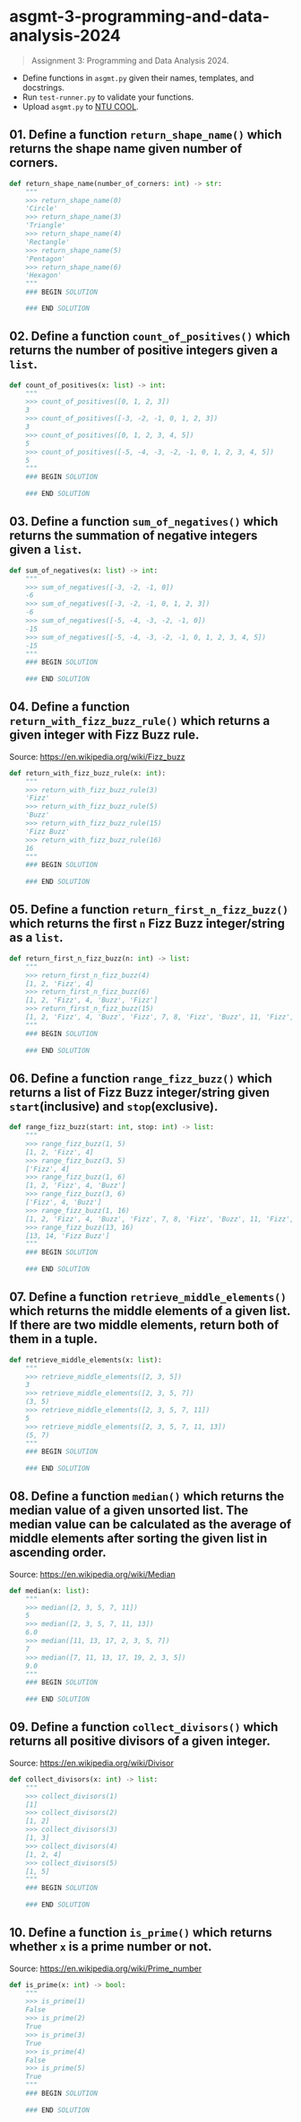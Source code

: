 # asgmt-3-programming-and-data-analysis-2024

> Assignment 3: Programming and Data Analysis 2024.

- Define functions in `asgmt.py` given their names, templates, and docstrings.
- Run `test-runner.py` to validate your functions.
- Upload `asgmt.py` to [NTU COOL](https://cool.ntu.edu.tw).

## 01. Define a function `return_shape_name()` which returns the shape name given number of corners.

```python
def return_shape_name(number_of_corners: int) -> str:
    """
    >>> return_shape_name(0)
    'Circle'
    >>> return_shape_name(3)
    'Triangle'
    >>> return_shape_name(4)
    'Rectangle'
    >>> return_shape_name(5)
    'Pentagon'
    >>> return_shape_name(6)
    'Hexagon'
    """
    ### BEGIN SOLUTION

    ### END SOLUTION
```

## 02. Define a function `count_of_positives()` which returns the number of positive integers given a `list`.

```python
def count_of_positives(x: list) -> int:
    """
    >>> count_of_positives([0, 1, 2, 3])
    3
    >>> count_of_positives([-3, -2, -1, 0, 1, 2, 3])
    3
    >>> count_of_positives([0, 1, 2, 3, 4, 5])
    5
    >>> count_of_positives([-5, -4, -3, -2, -1, 0, 1, 2, 3, 4, 5])
    5
    """
    ### BEGIN SOLUTION
    
    ### END SOLUTION
```

## 03. Define a function `sum_of_negatives()` which returns the summation of negative integers given a `list`.

```python
def sum_of_negatives(x: list) -> int:
    """
    >>> sum_of_negatives([-3, -2, -1, 0])
    -6
    >>> sum_of_negatives([-3, -2, -1, 0, 1, 2, 3])
    -6
    >>> sum_of_negatives([-5, -4, -3, -2, -1, 0])
    -15
    >>> sum_of_negatives([-5, -4, -3, -2, -1, 0, 1, 2, 3, 4, 5])
    -15
    """
    ### BEGIN SOLUTION
    
    ### END SOLUTION
```

## 04. Define a function `return_with_fizz_buzz_rule()` which returns a given integer with Fizz Buzz rule.

Source: <https://en.wikipedia.org/wiki/Fizz_buzz>

```python
def return_with_fizz_buzz_rule(x: int):
    """
    >>> return_with_fizz_buzz_rule(3)
    'Fizz'
    >>> return_with_fizz_buzz_rule(5)
    'Buzz'
    >>> return_with_fizz_buzz_rule(15)
    'Fizz Buzz'
    >>> return_with_fizz_buzz_rule(16)
    16
    """
    ### BEGIN SOLUTION
    
    ### END SOLUTION
```

## 05. Define a function `return_first_n_fizz_buzz()` which returns the first `n` Fizz Buzz integer/string as a `list`.

```python
def return_first_n_fizz_buzz(n: int) -> list:
    """
    >>> return_first_n_fizz_buzz(4)
    [1, 2, 'Fizz', 4]
    >>> return_first_n_fizz_buzz(6)
    [1, 2, 'Fizz', 4, 'Buzz', 'Fizz']
    >>> return_first_n_fizz_buzz(15)
    [1, 2, 'Fizz', 4, 'Buzz', 'Fizz', 7, 8, 'Fizz', 'Buzz', 11, 'Fizz', 13, 14, 'Fizz Buzz']
    """
    ### BEGIN SOLUTION
    
    ### END SOLUTION
```

## 06. Define a function `range_fizz_buzz()` which returns a list of Fizz Buzz integer/string given `start`(inclusive) and `stop`(exclusive).

```python
def range_fizz_buzz(start: int, stop: int) -> list:
    """
    >>> range_fizz_buzz(1, 5)
    [1, 2, 'Fizz', 4]
    >>> range_fizz_buzz(3, 5)
    ['Fizz', 4]
    >>> range_fizz_buzz(1, 6)
    [1, 2, 'Fizz', 4, 'Buzz']
    >>> range_fizz_buzz(3, 6)
    ['Fizz', 4, 'Buzz']
    >>> range_fizz_buzz(1, 16)
    [1, 2, 'Fizz', 4, 'Buzz', 'Fizz', 7, 8, 'Fizz', 'Buzz', 11, 'Fizz', 13, 14, 'Fizz Buzz']
    >>> range_fizz_buzz(13, 16)
    [13, 14, 'Fizz Buzz']
    """
    ### BEGIN SOLUTION
    
    ### END SOLUTION
```

## 07. Define a function `retrieve_middle_elements()` which returns the middle elements of a given list. If there are two middle elements, return both of them in a tuple.

```python
def retrieve_middle_elements(x: list):
    """
    >>> retrieve_middle_elements([2, 3, 5])
    3
    >>> retrieve_middle_elements([2, 3, 5, 7])
    (3, 5)
    >>> retrieve_middle_elements([2, 3, 5, 7, 11])
    5
    >>> retrieve_middle_elements([2, 3, 5, 7, 11, 13])
    (5, 7)
    """
    ### BEGIN SOLUTION
    
    ### END SOLUTION
```

## 08. Define a function `median()` which returns the median value of a given unsorted list. The median value can be calculated as the average of middle elements after sorting the given list in ascending order.

Source: <https://en.wikipedia.org/wiki/Median>

```python
def median(x: list):
    """
    >>> median([2, 3, 5, 7, 11])
    5
    >>> median([2, 3, 5, 7, 11, 13])
    6.0
    >>> median([11, 13, 17, 2, 3, 5, 7])
    7
    >>> median([7, 11, 13, 17, 19, 2, 3, 5])
    9.0
    """
    ### BEGIN SOLUTION
    
    ### END SOLUTION
```

## 09. Define a function `collect_divisors()` which returns all positive divisors of a given integer.

Source: <https://en.wikipedia.org/wiki/Divisor>

```python
def collect_divisors(x: int) -> list:
    """
    >>> collect_divisors(1)
    [1]
    >>> collect_divisors(2)
    [1, 2]
    >>> collect_divisors(3)
    [1, 3]
    >>> collect_divisors(4)
    [1, 2, 4]
    >>> collect_divisors(5)
    [1, 5]
    """
    ### BEGIN SOLUTION
    
    ### END SOLUTION
```

## 10. Define a function `is_prime()` which returns whether `x` is a prime number or not.

Source: <https://en.wikipedia.org/wiki/Prime_number>

```python
def is_prime(x: int) -> bool:
    """
    >>> is_prime(1)
    False
    >>> is_prime(2)
    True
    >>> is_prime(3)
    True
    >>> is_prime(4)
    False
    >>> is_prime(5)
    True
    """
    ### BEGIN SOLUTION
    
    ### END SOLUTION
```